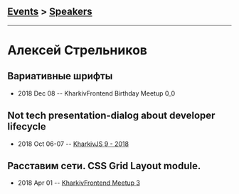 ## [Events](../README.md) > [Speakers](../speakers.md)
---

# Алексей Стрельников

## Вариативные шрифты
- 2018 Dec 08 -- KharkivFrontend Birthday Meetup 0_0    
## Not tech presentation-dialog about developer lifecycle
- 2018 Oct 06-07 -- [KharkivJS 9 - 2018](https://www.youtube.com/watch?v=cKD4-17IDQg)    
## Расставим сети. CSS Grid Layout module.
- 2018 Apr 01 -- [KharkivFrontend Meetup 3](https://www.youtube.com/watch?v=TPz5MSS0Gy4)    

